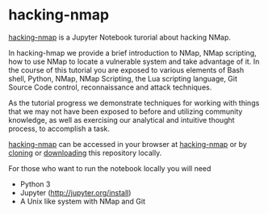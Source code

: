 # hacking-nmap
[hacking-nmap](https://github.com/mmaul/hacking-nmap/blob/master/hacking-nmap.ipynb "") is a Jupyter Notebook turorial about hacking NMap. 

In hacking-hmap we provide a brief introduction to NMap, NMap scripting, how to use NMap to locate a vulnerable system and take advantage of it. In the course of this tutorial you are exposed to various elements of Bash shell, Python, NMap, NMap Scripting, the Lua scripting language, Git Source Code control, reconnaissance and attack techniques.

As the tutorial progress we demonstrate techniques for working with things that we may not have been exposed to before and utilizing community knowledge, as well as exercising our analytical and intuitive thought process, to accomplish a task.

[hacking-nmap](https://github.com/mmaul/hacking-nmap/blob/master/hacking-nmap.ipynb "") can be accessed in your browser at [hacking-nmap](https://github.com/mmaul/hacking-nmap/blob/master/hacking-nmap.ipynb "") or by [cloning](https://github.com/mmaul/hacking-nmap.git) or [downloading](https://github.com/mmaul/hacking-nmap/archive/master.zip) this repository locally.


For those who want to run the notebook locally you will need
* Python 3
* Jupyter (http://jupyter.org/install)
* A Unix like system with NMap and Git
